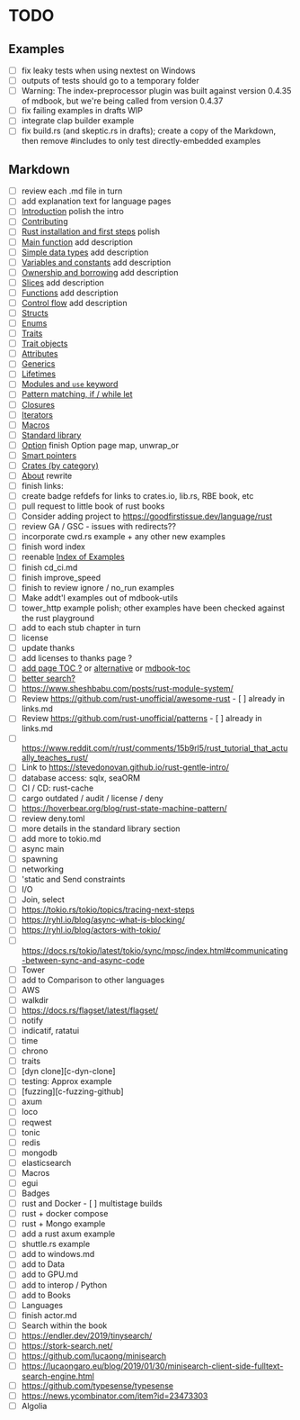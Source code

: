 # TODO

## Examples

- [ ] fix leaky tests when using nextest on Windows
- [ ] outputs of tests should go to a temporary folder
- [ ] Warning: The index-preprocessor plugin was built against version 0.4.35 of mdbook, but we're being called from version 0.4.37
- [ ] fix failing examples in drafts WIP
- [ ] integrate clap builder example
- [ ] fix build.rs (and skeptic.rs in drafts); create a copy of the Markdown, then remove #includes to only test directly-embedded examples

## Markdown

- [ ] review each .md file in turn
- [ ] add explanation text for language pages
- [ ] [Introduction](src/index.md) polish the intro
- [ ] [Contributing](src/contributing/index.md)
- [ ] [Rust installation and first steps](src/lang/rust_install.md) polish
- [ ] [Main function](src/lang/main.md) add description
- [ ] [Simple data types](src/lang/simple_data_types.md) add description
- [ ] [Variables and constants](src/lang/variables_and_constants.md) add description
- [ ] [Ownership and borrowing](src/lang/ownership_borrowing.md)   add description
- [ ] [Slices](src/lang/slices.md)   add description
- [ ] [Functions](src/lang/functions.md)   add description
- [ ] [Control flow](src/lang/control_flow.md) add description
- [ ] [Structs](src/lang/structs.md)
- [ ] [Enums](src/lang/enums.md)
- [ ] [Traits](src/lang/traits.md)
- [ ] [Trait objects](src/lang/trait_objects.md)
- [ ] [Attributes](src/lang/attributes.md)
- [ ] [Generics](src/lang/generics.md)
- [ ] [Lifetimes](src/lang/lifetimes.md)
- [ ] [Modules and `use` keyword](src/lang/modules.md)
- [ ] [Pattern matching, if / while let](src/lang/match.md)
- [ ] [Closures](src/lang/closures.md)
- [ ] [Iterators](src/lang/iterators.md)
- [ ] [Macros](src/lang/macros.md)
- [ ] [Standard library](src/standard_library/index.md)
- [ ] [Option](src/standard_library/option.md) finish Option page map, unwrap_or
- [ ] [Smart pointers](src/standard_library/smart_pointers.md)
- [ ] [Crates (by category)](src/categories.md)
- [ ] [About](src/about.md) rewrite
- [ ] finish links:
- [ ] create badge refdefs for links to crates.io, lib.rs, RBE book, etc
- [ ] pull request to little book of rust books
- [ ] Consider adding project to <https://goodfirstissue.dev/language/rust>
- [ ] review GA / GSC - issues with redirects??
- [ ] incorporate cwd.rs example + any other new examples
- [ ] finish word index
- [ ] reenable [Index of Examples](src/examples_index.md)
- [ ] finish cd_ci.md
- [ ] finish improve_speed
- [ ] finish to review ignore / no_run examples
- [ ] Make addt'l examples out of mdbook-utils
- [ ] tower_http example polish; other examples have been checked against the rust playground
- [ ] add to each stub chapter in turn
- [ ] license
- [ ] update thanks
- [ ] add licenses to thanks page ?
- [ ] [add page TOC ?](https://github.com/zjp-CN/mdbook-theme) or [alternative](https://github.com/slowsage/mdbook-pagetoc) or [mdbook-toc](https://github.com/badboy/mdbook-toc)
- [ ] [better search?](https://github.com/ang-zeyu/infisearch)
- [ ] <https://www.sheshbabu.com/posts/rust-module-system/>
- [ ] Review <https://github.com/rust-unofficial/awesome-rust> - [ ] already in links.md
- [ ] Review <https://github.com/rust-unofficial/patterns> - [ ] already in links.md
- [ ] <https://www.reddit.com/r/rust/comments/15b9rl5/rust_tutorial_that_actually_teaches_rust/>
- [ ] Link to <https://stevedonovan.github.io/rust-gentle-intro/>
- [ ] database access: sqlx, seaORM
- [ ] CI / CD: rust-cache
- [ ] cargo outdated / audit / license / deny
- [ ] <https://hoverbear.org/blog/rust-state-machine-pattern/>
- [ ] review deny.toml
- [ ] more details in the standard library section
- [ ] add more to tokio.md
- [ ] async main
- [ ] spawning
- [ ] networking
- [ ] 'static and Send constraints
- [ ] I/O
- [ ] Join, select
- [ ] <https://tokio.rs/tokio/topics/tracing-next-steps>
- [ ] <https://ryhl.io/blog/async-what-is-blocking/>
- [ ] <https://ryhl.io/blog/actors-with-tokio/>
- [ ] <https://docs.rs/tokio/latest/tokio/sync/mpsc/index.html#communicating-between-sync-and-async-code>
- [ ] Tower
- [ ] add to Comparison to other languages
- [ ] AWS
- [ ] walkdir
- [ ] <https://docs.rs/flagset/latest/flagset/>
- [ ] notify
- [ ] indicatif, ratatui
- [ ] time
- [ ] chrono
- [ ] traits
- [ ] [dyn clone][c-dyn-clone]
- [ ] testing: Approx example
- [ ] [fuzzing][c-fuzzing-github]
- [ ] axum
- [ ] loco
- [ ] reqwest
- [ ] tonic
- [ ] redis
- [ ] mongodb
- [ ] elasticsearch
- [ ] Macros
- [ ] egui
- [ ] Badges
- [ ] rust and Docker - [ ] multistage builds
- [ ] rust + docker compose
- [ ] rust + Mongo example
- [ ] add a rust axum example
- [ ] shuttle.rs example
- [ ] add to windows.md
- [ ] add to Data
- [ ] add to GPU.md
- [ ] add to interop / Python
- [ ] add to Books
- [ ] Languages
- [ ] finish actor.md
- [ ] Search within the book
- [ ] <https://endler.dev/2019/tinysearch/>
- [ ] <https://stork-search.net/>
- [ ] <https://github.com/lucaong/minisearch>
- [ ] <https://lucaongaro.eu/blog/2019/01/30/minisearch-client-side-fulltext-search-engine.html>
- [ ] <https://github.com/typesense/typesense>
- [ ] <https://news.ycombinator.com/item?id=23473303>
- [ ] Algolia
